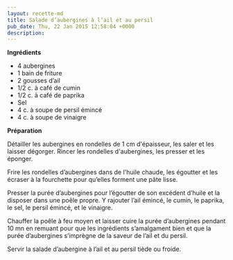```yaml
---
layout: recette-md
title: Salade d’aubergines à l’ail et au persil
pub_date: Thu, 22 Jan 2015 12:58:04 +0000
description: 
---
```

<strong>Ingrédients</strong>
<ul>
	<li>4 aubergines</li>
	<li>1 bain de friture</li>
	<li>2 gousses d’ail</li>
	<li>1/2 c. à café de cumin</li>
	<li>1/2 c. à café de paprika</li>
	<li>Sel</li>
	<li>4 c. à soupe de persil émincé</li>
	<li>4 c. à soupe de vinaigre</li>
</ul>
<strong>Préparation</strong>

Détailler les aubergines en rondelles de 1 cm d'épaisseur, les saler et les laisser dégorger. Rincer les rondelles d'aubergines, les presser et les éponger.

Frire les rondelles d’aubergines dans de l'huile chaude, les égoutter et les écraser à la fourchette pour qu’elles forment une pâte lisse.

Presser la purée d’aubergines pour l’égoutter de son excédent d’huile et la disposer dans une poêle propre. Y rajouter l’ail émincé, le cumin, le paprika, le sel, le persil émincé, et le vinaigre.

Chauffer la poêle à feu moyen et laisser cuire la purée d’aubergines pendant 10 mn en remuant pour que les ingrédients s’amalgament bien et que la purée d’aubergines s’imprègne de la saveur de l’ail et du persil.

Servir la salade d’aubergine à l’ail et au persil tiède ou froide.
